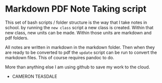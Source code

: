 # Markdown PDF Note Taking script

This set of bash scripts / folder structure is the way that I take notes in school. by running the `new class` script a new class is created. Within that new class, new units can be made. Within those units are markdown and pdf folders.

All notes are written in markdown in the markdown folder. Then when they are ready to be converted to pdf the `update` script can be run to convert the markdown files. This of course requires pandoc to do.


More than anything else I am using github to save my work to the cloud. 

- CAMERON TEASDALE
